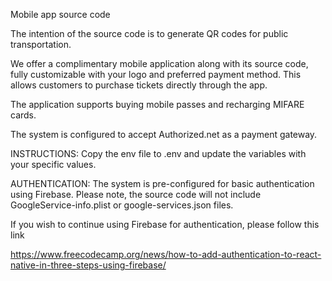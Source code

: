 
Mobile app source code 

The intention of the source code is to generate QR codes for public transportation.

We offer a complimentary mobile application along with its source code, fully customizable with your logo and preferred payment method. This allows customers to purchase tickets directly through the app.

The application supports buying mobile passes and recharging MIFARE cards.

The system is configured to accept Authorized.net as a payment gateway.

INSTRUCTIONS: Copy the env file to .env and update the variables with your specific values.

AUTHENTICATION: The system is pre-configured for basic authentication using Firebase. Please note, the source code will not include GoogleService-info.plist or google-services.json files.

If you wish to continue using Firebase for authentication, please follow this link

https://www.freecodecamp.org/news/how-to-add-authentication-to-react-native-in-three-steps-using-firebase/

